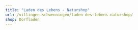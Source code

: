 ```yaml
---
title: "Laden des Lebens - Naturshop"
url: /villingen-schwenningen/laden-des-lebens-naturshop/
shop: Dorfladen
---
```

